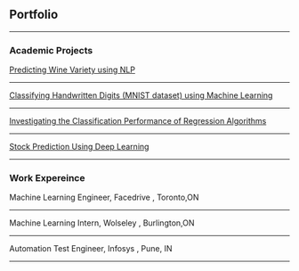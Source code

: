 ## Portfolio

---

### Academic Projects

[Predicting Wine Variety using NLP](https://github.com/MeghaKat/WineVarietyPredictionNLP.git)

---
[Classifying Handwritten Digits (MNIST dataset) using Machine Learning](https://github.com/MeghaKat/NeuralNets.git)

---
[Investigating the Classification Performance of Regression Algorithms](https://github.com/MeghaKat/Regressions.git)

---
[Stock Prediction Using Deep Learning](https://github.com/MeghaKat/DeepLearning.git)

---

### Work Expereince


Machine Learning Engineer, Facedrive , Toronto,ON

---
Machine Learning Intern, Wolseley , Burlington,ON

---
Automation Test Engineer, Infosys , Pune, IN


---





<!-- Remove above link if you don't want to attibute -->
